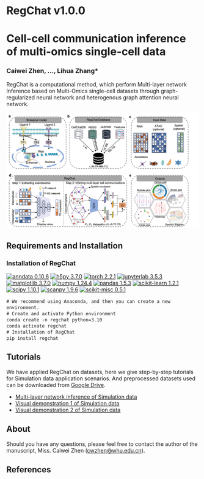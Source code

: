

# RegChat v1.0.0 

# Cell-cell communication inference of multi-omics single-cell data

### Caiwei Zhen, ..., Lihua Zhang*



RegChat is a computational method, which perform Multi-layer network Inference based on Multi-Omics single-cell datasets through graph-regularized neural network and heterogenous graph attention neural network.

![Image text](Code/Plot/overview.png)

## Requirements and Installation
### Installation of RegChat

[![anndata 0.10.6](https://img.shields.io/badge/anndata-0.10.6-green)](https://pypi.org/project/anndata/0.10.6/)
[![h5py 3.7.0](https://img.shields.io/badge/h5py-3.7.0-red)](https://pypi.org/project/h5py/3.7.0/)
[![torch 2.2.1](https://img.shields.io/badge/torch-2.2.1-yellow)](https://download.pytorch.org/whl/rocm5.6/)
[![jupyterlab 3.5.3](https://img.shields.io/badge/jupyterlab-3.5.3-brightgreen)](https://pypi.org/project/jupyterlab/3.5.3/)
[![matplotlib 3.7.0](https://img.shields.io/badge/matplotlib-3.7.0-blueviolet)](https://pypi.org/project/matplotlib/3.7.0/)
[![numpy 1.24.4](https://img.shields.io/badge/numpy-1.24.4-ff69b4)](https://pypi.org/project/numpy/1.24.4/)
[![pandas 1.5.3](https://img.shields.io/badge/pandas-1.5.3-success)](https://pypi.org/project/pandas/1.5.3/)
[![scikit-learn 1.2.1](https://img.shields.io/badge/scikit--learn-1.2.1-informational)](https://pypi.org/project/scikit-learn/1.2.1/)
[![scipy 1.10.1](https://img.shields.io/badge/scipy-1.10.1-lightblue)](https://pypi.org/project/scipy/1.10.1/)
[![scanpy 1.9.6](https://img.shields.io/badge/scanpy-1.9.6-brightred)](https://pypi.org/project/scanpy/1.9.6/)
[![scikit-misc 0.5.1](https://img.shields.io/badge/scikit--misc-0.5.1-orange)](https://pypi.org/project/scikit-misc/0.5.1/)

```
# We recommend using Anaconda, and then you can create a new environment.
# Create and activate Python environment
conda create -n regchat python=3.10
conda activate regchat
# Installation of RegChat
pip install regchat
```
## Tutorials

We have applied RegChat on datasets, here we give step-by-step tutorials for Simulation data application scenarios. And preprocessed datasets used can be downloaded from [Google Drive](https://drive.google.com/drive/folders/19h9z2ac-mLrL2B2YuFGmCphuXb4vaEE_).


* [Multi-layer network inference of Simulation data](Tutorial/Simudata.ipynb)
* [Visual demonstration 1 of Simulation data](Tutorial/Visual_Simudata.ipynb)
* [Visual demonstration 2 of Simulation data](Tutorial/Visual_Simudata.R)

## About
Should you have any questions, please feel free to contact the author of the manuscript, Miss. Caiwei Zhen (cwzhen@whu.edu.cn).

## References
